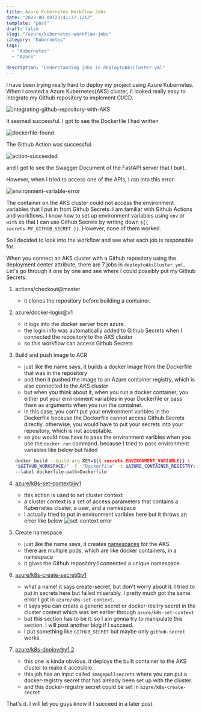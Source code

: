 ```yaml
---
title: Azure Kubernetes Workflow Jobs
date: "2022-08-09T23:41:37.121Z"
template: "post"
draft: false
slug: "/azure/kubernetes-workflow-jobs"
category: "Kubernetes"
tags:
  - "Kubernetes"
  - "Azure"

description: "Understanding jobs in deploytoAksCluster.yml"
---
```


I have been trying really hard to deploy my project using Azure Kubernetes. When I created a Azure Kubernetes(AKS) cluster, it looked really easy to integrate my Github repository to implement CI/CD.

![integrating-github-repository-with-AKS](https://i.imgur.com/vEQa9bL.png)


It seemed successful. I got to see the Dockerfile I had written

![dockerfile-found](https://i.imgur.com/S7HYhBq.png)

The Github Action was successful.

![action-succeeded](https://i.imgur.com/Px3HgqJ.png)

and I got to see the Swagger Document of the FastAPI server that I built.

However, when I tried to access one of the APIs, I ran into this error. 

![environment-variable-error](https://i.imgur.com/sGOq5x3.png)

The container on the AKS cluster could not access the environment variables that I put in from Github Secrets. I am familiar with Github Actions and workflows. I know how to set up environment variables using `env` or `with` so that I can use Github Secrets by writing down `${{ secrets.MY_GITHUB_SECRET }}`. However, none of them worked.

So I decided to look into the workflow and see what each job is responsible for. 

When you connect an AKS cluster with a Github repository using the deployment center attribute, there are 7 jobs in `deploytoAksCluster.yml`. Let's go through it one by one and see where I could possibly put my Github Secrets.

1. actions/checkout@master
    - it clones the repository before building a container. 

2. azure/docker-login@v1
    - it logs into the docker server from azure.
    - the login info was automatically added to Github Secrets when I connected the repository to the AKS cluster
    - so this workflow can access Github Secrets

3. Build and push image to ACR
    - just like the name says, it builds a docker image from the Dockerfile that was in the repository
    - and then it pushed the image to an Azure container registry, which is also connected to the AKS cluster
    - but when you think about it, when you run a docker container, you either put your environment variables in your Dockerfile or pass them as arguments when you run the container. 
    - in this case, you can't put your environment varibles in the Dockerfile because the Dockerfile cannot access Github Secrets directly. otherwise, you would have to put your secrets into your repository, which is not acceptable. 
    - so you would now have to pass the environment varibles when you use the `docker run` command. because I tried to pass environment variables like below but failed
    ```bash
    docker build --build-arg KEY=${{ secrets.ENVIRONMENT_VARIABLE}} \
    "$GITHUB_WORKSPACE/" -f  "Dockerfile" -t $AZURE_CONTAINER_REGISTRY:${{ github.sha }} \
    --label dockerfile-path=Dockerfile
    ```

4. [azure/k8s-set-context@v1](https://github.com/Azure/k8s-set-context)
    - this action is used to set cluster context
    - a cluster context is a set of access parameters that contains a Kubernetes cluster, a user, and a namespace
    - I actually tried to put in environment varibles here but it throws an error like below
    ![set-context error](https://i.imgur.com/heepGFz.png)

5. Create namespace
    - just like the name says, it creates [namespaces](https://kubernetes.io/docs/concepts/overview/working-with-objects/namespaces/) for the AKS.
    - there are multiple pods, which are like docker containers, in a namespace
    - it gives the Github repository I connected a unique namespace

6. [azure/k8s-create-secret@v1](https://github.com/Azure/k8s-create-secret)
    - what a name! it says create-secret, but don't worry about it. I tried to put in secrets here but failed miserably. I pretty much got the same error I got in `azure/k8s-set-context`.
    - it says you can create a generic secret or docker-resitry secret in the cluster context which was set earlier through `azure/k8s-set-context`
    - but this section has to be it. so I am gonna try to manipulate this section. I will post another blog if I succeed.
    - I put something like `GITHUB_SECRET` but maybe only `github-secret` works. 

7. [azure/k8s-deploy@v1.2](https://github.com/Azure/k8s-deploy) 
    - this one is kinda obvious. it deploys the built container to the AKS cluster to make it accesible.
    - this job has an input called `imagepullsecrets` where you can put a docker-registry secret that has already been set up with the cluster. 
    - and this docker-registry secret could be set in `azure/k8s-create-secret`

That's it. I will let you guys know if I succeed in a later post.